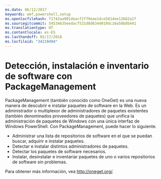```yaml
---
ms.date: 06/12/2017
keywords: wmf,powershell,setup
ms.openlocfilehash: f1742aa901deacf2ff9eae14ce5814ee12682a2f
ms.sourcegitcommit: 54534635eedacf531d8d6344019dc16a50b8b441
ms.translationtype: HT
ms.contentlocale: es-ES
ms.lasthandoff: 05/17/2018
ms.locfileid: "34219494"
---
```

# <a name="software-discovery-install-and-inventory-with-packagemanagement"></a>Detección, instalación e inventario de software con PackageManagement

PackageManagement (también conocido como OneGet) es una nueva manera de descubrir e instalar paquetes de software en la Web. Es un administrador o multiplexor de administradores de paquetes existentes (también denominados proveedores de paquetes) que unifica la administración de paquetes de Windows con una única interfaz de Windows PowerShell. Con PackageManagement, puede hacer lo siguiente.

-   Administrar una lista de repositorios de software en el que se puedan buscar, adquirir e instalar paquetes.
-   Detectar e instalar distintos administradores de paquetes.
-   Detectar los paquetes de software necesarios.
-   Instalar, desinstalar e inventariar paquetes de uno o varios repositorios de software sin problemas.

Para obtener más información, vea http://oneget.org/.
